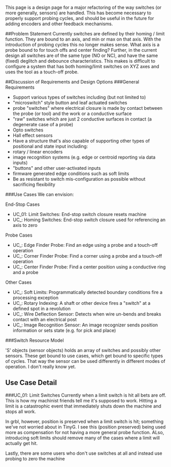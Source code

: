 This page is a design page for a major refactoring of the way switches (or more generally, sensors) are handled. This has become necessary to properly support probing cycles, and should be useful in the future for adding encoders and other feedback mechanisms.

##Problem Statement
Currently switches are defined by their homing / limit function. They are bound to an axis, and min or max on that axis. With the introduction of probing cycles this no longer makes sense. What axis is a probe bound to for touch offs and center finding? Further, in the current design all switches are of the same type (NO or NC), and have the same (fixed) deglitch and debounce characteristics. This makes is difficult to configure a system that has both homing/limit switches on XYZ axes and uses the tool as a touch-off probe.

##Discussion of Requirements and Design Options
###General Requirements

* Support various types of switches including (but not limited to)
 * "microswitch" style button and leaf actuated switches
 * probe "switches" where electrical closure is made by contact between the probe (or tool) and the work or a conductive surface
 * "raw" switches which are just 2 conductive surfaces in contact (a degenerate case of a probe) 
 * Opto switches
 * Hall effect sensors
* Have a structure that's also capable of supporting other types of positional and state input including:
 * rotary / linear encoders
 * image recognition systems (e.g. edge or centroid reporting via data inputs)
 * "buttons" and other user-activated inputs
 * firmware generated edge conditions such as soft limits
* Be as resistant to switch mis-configuration as possible without sacrificing flexibility

###Use Cases
We can envision:

End-Stop Cases
* UC_01: Limit Switches: End-stop switch closure resets machine
* UC_: Homing Switches: End-stop switch closure used for referencing an axis to zero

Probe Cases
* UC_: Edge Finder Probe: Find an edge using a probe and a touch-off operation
* UC_: Corner Finder Probe: Find a corner using a probe and a touch-off operation
* UC_: Center Finder Probe: Find a center position using a conductive ring and a probe

Other Cases
* UC_: Soft Limits: Programmatically detected boundary conditions fire a processing exception
* UC_: Rotary Indexing: A shaft or other device fires a "switch" at a defined spot in a revolution
* UC_: Wire Deflection Sensor: Detects when wire un-bends and breaks contact with an electrical post
* UC_: Image Recognition Sensor: An image recognizer sends position information or sets state (e.g. for pick and place)

###Switch Resource Model

'S' objects (sensor objects) holds an array of switches and possibly other sensors. These get bound to use cases, which get bound to specific types of cycles. That way the sensor can be used differently in different modes of operation. I don't really know yet.

## Use Case Detail
###UC_01: Limit Switches
Currently when a limit switch is hit all bets are off. This is how my machinist friends tell me it's supposed to work. Hitting a limit is a catastrophic event that immediately shuts down the machine and stops all work. 

In grbl, however, position is preserved when a limit switch is hit; something we've not worried about in TinyG. I see this (position preserved) being used more as compensation for not having a more general probe function. ALso, introducing soft limits should remove many of the cases where a limit will actually get hit. 

Lastly, there are some users who don't use switches at all and instead use probing to zero the machine